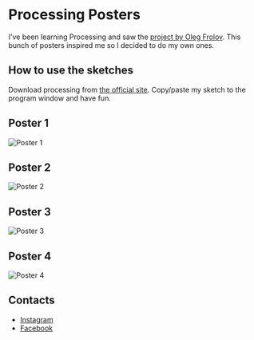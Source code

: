 # Processing Posters
I've been learning Processing and saw the [project by Oleg Frolov](https://github.com/Volorf/Processing-Posters).  This bunch of posters inspired me so I decided to do my own ones.

## How to use the sketches
Download processing from [the official site](https://processing.org/). Copy/paste my sketch to the program window and have fun.

## Poster 1
![Poster 1](https://user-images.githubusercontent.com/127483187/228471188-52c8a763-d8cd-4149-99a9-08a6cb27ea15.png)

## Poster 2
![Poster 2](https://user-images.githubusercontent.com/127483187/228471293-bcf02af9-72ee-4e5e-85d0-33dfe3b08c0e.png)

## Poster 3
![Poster 3](https://user-images.githubusercontent.com/127483187/228471339-0a399dd0-d8fd-4cfe-aaab-a1f2deda42df.png)

## Poster 4
![Poster 4](https://user-images.githubusercontent.com/127483187/228471369-11d57ff0-2121-4301-9262-1923c3eac2dc.png)


## Contacts
* [Instagram](https://www.instagram.com/vedmegor/)
* [Facebook](https://www.facebook.com/zhytniakov/)
